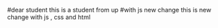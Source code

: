 #dear student
this is a student from up
#with js new change
this is new change with js , css and html
